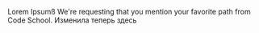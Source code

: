Lorem Ipsumß
We're requesting that you mention your favorite path from Code School.
Изменила теперь здесь
